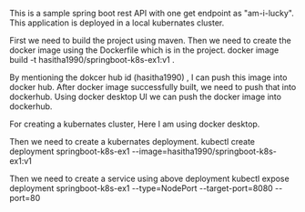 This is a sample spring boot rest API with one get endpoint as "am-i-lucky".
This application is deployed in a local kubernates cluster.

First we need to build the project using maven.
Then we need to create the docker image using  the Dockerfile which is in the project.
docker image build -t hasitha1990/springboot-k8s-ex1:v1 .

By mentioning the dokcer hub id (hasitha1990) , I can push this image into docker hub.
After  docker image successfully built, we need to push that into dockerhub.
Using docker desktop UI we can push the docker image into dockerhub.

For creating a kubernates cluster, Here I am using docker desktop.

Then we need to create a kubernates deployment.
kubectl create deployment springboot-k8s-ex1 --image=hasitha1990/springboot-k8s-ex1:v1

Then we need to create a service using above  deployment
kubectl expose deployment springboot-k8s-ex1 --type=NodePort  --target-port=8080 --port=80


